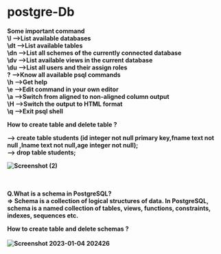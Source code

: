 # postgre-Db
<b>Some important command<b>
  <br>
\l -->List available databases	   <br>
\dt	-->List available tables     <br>
\dn	-->List all schemes of the currently connected database   <br>
\dv	-->List available views in the current database	  <br>
\du	-->List all users and their assign roles	 <br>
\?	-->Know all available psql commands	  <br>
\h	-->Get help  <br>
\e	-->Edit command in your own editor	  <br>
\a	-->Switch from aligned to non-aligned column output	  <br>
\H	-->Switch the output to HTML format	  <br>
\q	-->Exit psql shell  <br>


<b>How to create table and delete table ?<b>
  <br>
  
  --> create table students (id integer not null primary key,fname text not null ,lname text not null,age integer not null);
   <br>
  --> drop table students;
  <br>
  
  
  
 ![Screenshot (2)](https://user-images.githubusercontent.com/95114633/210575711-f85c96c2-bccd-4e98-89e2-c955eecce70f.png)
<br>
<br>
<br>
  
 Q.What is a schema in PostgreSQL?<br>
 => Schema is a collection of logical structures of data. In PostgreSQL, schema is a named collection of tables, views, functions, constraints, indexes, sequences etc.
  <br>
  
 <b>How to create table and delete schemas ?<b>
  <br> 
  <br>
  ![Screenshot 2023-01-04 202426](https://user-images.githubusercontent.com/95114633/210582558-da8fc1a7-d422-4825-a0d8-a009da8c0e34.png)
 <br>
 
